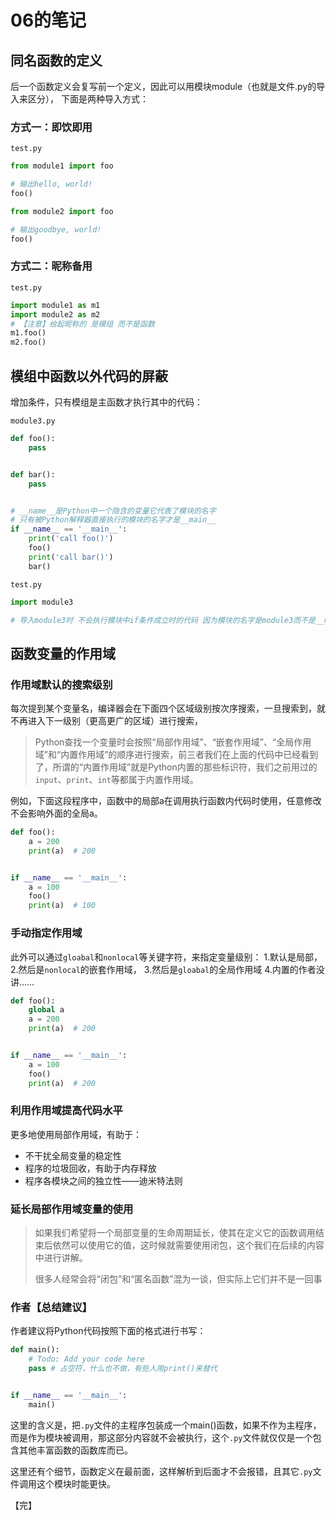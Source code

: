# 06的笔记

## 同名函数的定义

后一个函数定义会复写前一个定义，因此可以用模块module（也就是文件.py的导入来区分），
下面是两种导入方式：

### 方式一：即饮即用

`test.py`

```Python
from module1 import foo

# 输出hello, world!
foo()

from module2 import foo

# 输出goodbye, world!
foo()
```

### 方式二：昵称备用

`test.py`

```Python
import module1 as m1
import module2 as m2
# 【注意】给起昵称的 是模组 而不是函数
m1.foo()
m2.foo()
```

## 模组中函数以外代码的屏蔽

增加条件，只有模组是主函数才执行其中的代码：

`module3.py`

```Python
def foo():
    pass


def bar():
    pass


# __name__是Python中一个隐含的变量它代表了模块的名字
# 只有被Python解释器直接执行的模块的名字才是__main__
if __name__ == '__main__':
    print('call foo()')
    foo()
    print('call bar()')
    bar()
```

`test.py`

```Python
import module3

# 导入module3时 不会执行模块中if条件成立时的代码 因为模块的名字是module3而不是__main__
```

## 函数变量的作用域

### 作用域默认的搜索级别

每次提到某个变量名，编译器会在下面四个区域级别按次序搜索，一旦搜索到，就不再进入下一级别（更高更广的区域）进行搜索，

> Python查找一个变量时会按照“局部作用域”、“嵌套作用域”、“全局作用域”和“内置作用域”的顺序进行搜索，前三者我们在上面的代码中已经看到了，所谓的“内置作用域”就是Python内置的那些标识符，我们之前用过的`input`、`print`、`int`等都属于内置作用域。

例如，下面这段程序中，函数中的局部a在调用执行函数内代码时使用，任意修改不会影响外面的全局a。

```Python
def foo():
    a = 200
    print(a)  # 200


if __name__ == '__main__':
    a = 100
    foo()
    print(a)  # 100
```

### 手动指定作用域

此外可以通过`gloabal`和`nonlocal`等关键字符，来指定变量级别：
1.默认是局部，
2.然后是`nonlocal`的嵌套作用域，
3.然后是`gloabal`的全局作用域
4.内置的作者没讲……

```Python
def foo():
    global a
    a = 200
    print(a)  # 200


if __name__ == '__main__':
    a = 100
    foo()
    print(a)  # 200
```

### 利用作用域提高代码水平

更多地使用局部作用域，有助于：

- 不干扰全局变量的稳定性
- 程序的垃圾回收，有助于内存释放
- 程序各模块之间的独立性——迪米特法则

### 延长局部作用域变量的使用

> 如果我们希望将一个局部变量的生命周期延长，使其在定义它的函数调用结束后依然可以使用它的值，这时候就需要使用闭包，这个我们在后续的内容中进行讲解。
> 
> 很多人经常会将“闭包”和“匿名函数”混为一谈，但实际上它们并不是一回事

### 作者【总结建议】

作者建议将Python代码按照下面的格式进行书写：

```Python
def main():
    # Todo: Add your code here
    pass # 占空符，什么也不做，有些人用print()来替代


if __name__ == '__main__':
    main()
```

这里的含义是，把`.py`文件的主程序包装成一个main()函数，如果不作为主程序，而是作为模块被调用，那这部分内容就不会被执行，这个`.py`文件就仅仅是一个包含其他丰富函数的函数库而已。

这里还有个细节，函数定义在最前面，这样解析到后面才不会报错，且其它`.py`文件调用这个模块时能更快。

【完】
